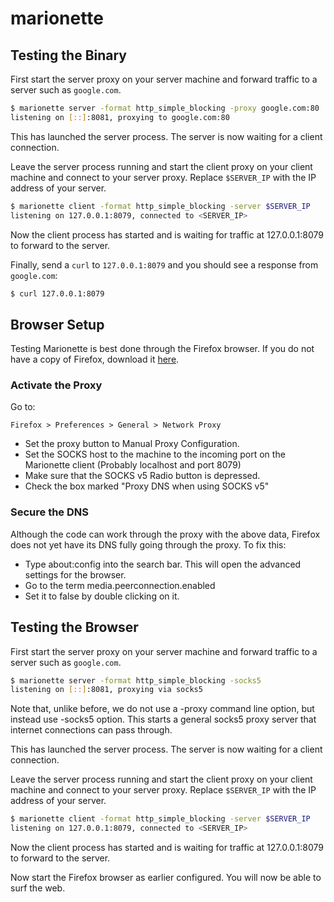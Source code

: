 marionette
==========

## Testing the Binary

First start the server proxy on your server machine and forward traffic to a server
such as `google.com`.

```sh
$ marionette server -format http_simple_blocking -proxy google.com:80
listening on [::]:8081, proxying to google.com:80
```
This has launched the server process.  The server is now waiting for a client connection.

Leave the server process running and start the client proxy on your client machine and connect to your server proxy.
Replace `$SERVER_IP` with the IP address of your server.

```sh
$ marionette client -format http_simple_blocking -server $SERVER_IP
listening on 127.0.0.1:8079, connected to <SERVER_IP>
```
Now the client process has started and is waiting for traffic at 127.0.0.1:8079 to forward to the server.

Finally, send a `curl` to `127.0.0.1:8079` and you should see a response from
`google.com`:

```sh
$ curl 127.0.0.1:8079
```
## Browser Setup

Testing Marionette is best done through the Firefox browser.  If you do not have a copy of Firefox, download it [here](https://www.mozilla.org/en-US/firefox/new/).

### Activate the Proxy

Go to:

``Firefox > Preferences > General > Network Proxy``

- Set the proxy button to Manual Proxy Configuration.
- Set the SOCKS host to the machine to the incoming port on the Marionette client (Probably localhost and port 8079)
- Make sure that the SOCKS v5 Radio button is depressed.
- Check the box marked "Proxy DNS when using SOCKS v5"

### Secure the DNS

Although the code can work through the proxy with the above data, Firefox does not yet have its DNS fully going through the proxy.  To fix this:

- Type about:config into the search bar.  This will open the advanced settings for the browser.
- Go to the term media.peerconnection.enabled 
- Set it to false by double clicking on it.

## Testing the Browser

First start the server proxy on your server machine and forward traffic to a server
such as `google.com`.

```sh
$ marionette server -format http_simple_blocking -socks5
listening on [::]:8081, proxying via socks5
```
Note that, unlike before, we do not use a -proxy command line option, but instead use -socks5 option.  This starts a general socks5 proxy server that internet connections can pass through.

This has launched the server process.  The server is now waiting for a client connection.

Leave the server process running and start the client proxy on your client machine and connect to your server proxy.
Replace `$SERVER_IP` with the IP address of your server.

```sh
$ marionette client -format http_simple_blocking -server $SERVER_IP
listening on 127.0.0.1:8079, connected to <SERVER_IP>
```
Now the client process has started and is waiting for traffic at 127.0.0.1:8079 to forward to the server.

Now start the Firefox browser as earlier configured.  You will now be able to surf the web.